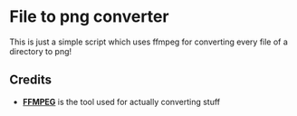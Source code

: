 # File to png converter
This is just a simple script which uses ffmpeg
for converting every file of a directory to png!

## Credits
+ **[FFMPEG](https://github.com/FFmpeg/FFmpeg)** is the tool used for actually converting stuff